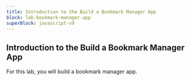 ```yaml
---
title: Introduction to the Build a Bookmark Manager App
block: lab-bookmark-manager-app
superBlock: javascript-v9
---
```


## Introduction to the Build a Bookmark Manager App

For this lab, you will build a bookmark manager app.
